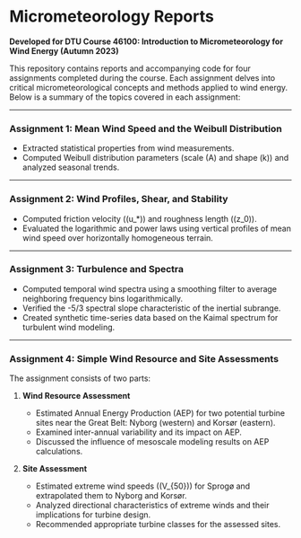 # Micrometeorology Reports  
**Developed for DTU Course 46100: Introduction to Micrometeorology for Wind Energy (Autumn 2023)**  

This repository contains reports and accompanying code for four assignments completed during the course. Each assignment delves into critical micrometeorological concepts and methods applied to wind energy. Below is a summary of the topics covered in each assignment:  

---

### **Assignment 1: Mean Wind Speed and the Weibull Distribution**  
- Extracted statistical properties from wind measurements.  
- Computed Weibull distribution parameters (scale \(A\) and shape \(k\)) and analyzed seasonal trends.  

---

### **Assignment 2: Wind Profiles, Shear, and Stability**  
- Computed friction velocity (\(u_*\)) and roughness length (\(z_0\)).  
- Evaluated the logarithmic and power laws using vertical profiles of mean wind speed over horizontally homogeneous terrain.  

---

### **Assignment 3: Turbulence and Spectra**  
- Computed temporal wind spectra using a smoothing filter to average neighboring frequency bins logarithmically.  
- Verified the -5/3 spectral slope characteristic of the inertial subrange.  
- Created synthetic time-series data based on the Kaimal spectrum for turbulent wind modeling.  

---

### **Assignment 4: Simple Wind Resource and Site Assessments**  
The assignment consists of two parts:  
1. **Wind Resource Assessment**  
   - Estimated Annual Energy Production (AEP) for two potential turbine sites near the Great Belt: Nyborg (western) and Korsør (eastern).  
   - Examined inter-annual variability and its impact on AEP.  
   - Discussed the influence of mesoscale modeling results on AEP calculations.  

2. **Site Assessment**  
   - Estimated extreme wind speeds (\(V_{50}\)) for Sprogø and extrapolated them to Nyborg and Korsør.  
   - Analyzed directional characteristics of extreme winds and their implications for turbine design.  
   - Recommended appropriate turbine classes for the assessed sites.  

